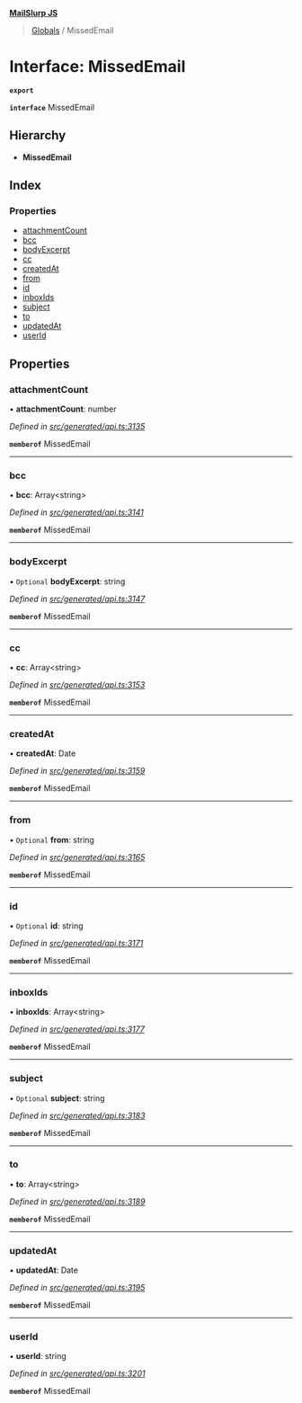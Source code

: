 **[MailSlurp JS](../README.md)**

> [Globals](../README.md) / MissedEmail

# Interface: MissedEmail

**`export`** 

**`interface`** MissedEmail

## Hierarchy

* **MissedEmail**

## Index

### Properties

* [attachmentCount](missedemail.md#attachmentcount)
* [bcc](missedemail.md#bcc)
* [bodyExcerpt](missedemail.md#bodyexcerpt)
* [cc](missedemail.md#cc)
* [createdAt](missedemail.md#createdat)
* [from](missedemail.md#from)
* [id](missedemail.md#id)
* [inboxIds](missedemail.md#inboxids)
* [subject](missedemail.md#subject)
* [to](missedemail.md#to)
* [updatedAt](missedemail.md#updatedat)
* [userId](missedemail.md#userid)

## Properties

### attachmentCount

•  **attachmentCount**: number

*Defined in [src/generated/api.ts:3135](https://github.com/mailslurp/mailslurp-client/blob/cce5bf2/src/generated/api.ts#L3135)*

**`memberof`** MissedEmail

___

### bcc

•  **bcc**: Array\<string>

*Defined in [src/generated/api.ts:3141](https://github.com/mailslurp/mailslurp-client/blob/cce5bf2/src/generated/api.ts#L3141)*

**`memberof`** MissedEmail

___

### bodyExcerpt

• `Optional` **bodyExcerpt**: string

*Defined in [src/generated/api.ts:3147](https://github.com/mailslurp/mailslurp-client/blob/cce5bf2/src/generated/api.ts#L3147)*

**`memberof`** MissedEmail

___

### cc

•  **cc**: Array\<string>

*Defined in [src/generated/api.ts:3153](https://github.com/mailslurp/mailslurp-client/blob/cce5bf2/src/generated/api.ts#L3153)*

**`memberof`** MissedEmail

___

### createdAt

•  **createdAt**: Date

*Defined in [src/generated/api.ts:3159](https://github.com/mailslurp/mailslurp-client/blob/cce5bf2/src/generated/api.ts#L3159)*

**`memberof`** MissedEmail

___

### from

• `Optional` **from**: string

*Defined in [src/generated/api.ts:3165](https://github.com/mailslurp/mailslurp-client/blob/cce5bf2/src/generated/api.ts#L3165)*

**`memberof`** MissedEmail

___

### id

• `Optional` **id**: string

*Defined in [src/generated/api.ts:3171](https://github.com/mailslurp/mailslurp-client/blob/cce5bf2/src/generated/api.ts#L3171)*

**`memberof`** MissedEmail

___

### inboxIds

•  **inboxIds**: Array\<string>

*Defined in [src/generated/api.ts:3177](https://github.com/mailslurp/mailslurp-client/blob/cce5bf2/src/generated/api.ts#L3177)*

**`memberof`** MissedEmail

___

### subject

• `Optional` **subject**: string

*Defined in [src/generated/api.ts:3183](https://github.com/mailslurp/mailslurp-client/blob/cce5bf2/src/generated/api.ts#L3183)*

**`memberof`** MissedEmail

___

### to

•  **to**: Array\<string>

*Defined in [src/generated/api.ts:3189](https://github.com/mailslurp/mailslurp-client/blob/cce5bf2/src/generated/api.ts#L3189)*

**`memberof`** MissedEmail

___

### updatedAt

•  **updatedAt**: Date

*Defined in [src/generated/api.ts:3195](https://github.com/mailslurp/mailslurp-client/blob/cce5bf2/src/generated/api.ts#L3195)*

**`memberof`** MissedEmail

___

### userId

•  **userId**: string

*Defined in [src/generated/api.ts:3201](https://github.com/mailslurp/mailslurp-client/blob/cce5bf2/src/generated/api.ts#L3201)*

**`memberof`** MissedEmail
